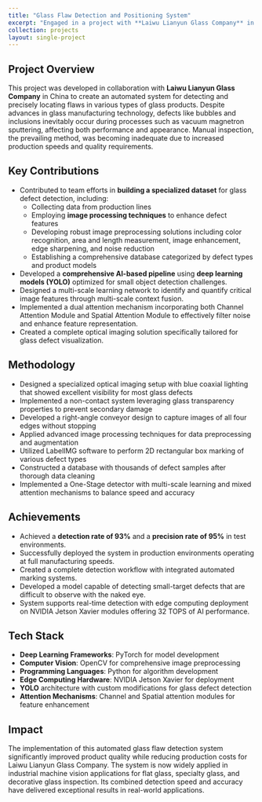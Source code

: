 ```yaml
---
title: "Glass Flaw Detection and Positioning System"
excerpt: "Engaged in a project with **Laiwu Lianyun Glass Company** in **China**, focusing on precise detection and real-time positioning of flaws in various types of glass, 2021<br/><br/><img src='/images/boli.png' width='750'>"
collection: projects
layout: single-project
---
```


## Project Overview

This project was developed in collaboration with **Laiwu Lianyun Glass Company** in China to create an automated system for detecting and precisely locating flaws in various types of glass products. Despite advances in glass manufacturing technology, defects like bubbles and inclusions inevitably occur during processes such as vacuum magnetron sputtering, affecting both performance and appearance. Manual inspection, the prevailing method, was becoming inadequate due to increased production speeds and quality requirements.

## Key Contributions  
- Contributed to team efforts in **building a specialized dataset** for glass defect detection, including:  
  - Collecting data from production lines
  - Employing **image processing techniques** to enhance defect features  
  - Developing robust image preprocessing solutions including color recognition, area and length measurement, image enhancement, edge sharpening, and noise reduction
  - Establishing a comprehensive database categorized by defect types and product models
- Developed a **comprehensive AI-based pipeline** using **deep learning models (YOLO)** optimized for small object detection challenges.
- Designed a multi-scale learning network to identify and quantify critical image features through multi-scale context fusion.
- Implemented a dual attention mechanism incorporating both Channel Attention Module and Spatial Attention Module to effectively filter noise and enhance feature representation.
- Created a complete optical imaging solution specifically tailored for glass defect visualization.

## Methodology
- Designed a specialized optical imaging setup with blue coaxial lighting that showed excellent visibility for most glass defects
- Implemented a non-contact system leveraging glass transparency properties to prevent secondary damage
- Developed a right-angle conveyor design to capture images of all four edges without stopping
- Applied advanced image processing techniques for data preprocessing and augmentation
- Utilized LabelIMG software to perform 2D rectangular box marking of various defect types
- Constructed a database with thousands of defect samples after thorough data cleaning
- Implemented a One-Stage detector with multi-scale learning and mixed attention mechanisms to balance speed and accuracy

## Achievements  
- Achieved a **detection rate of 93%** and a **precision rate of 95%** in test environments.
- Successfully deployed the system in production environments operating at full manufacturing speeds.
- Created a complete detection workflow with integrated automated marking systems.
- Developed a model capable of detecting small-target defects that are difficult to observe with the naked eye.
- System supports real-time detection with edge computing deployment on NVIDIA Jetson Xavier modules offering 32 TOPS of AI performance.

## Tech Stack
- **Deep Learning Frameworks**: PyTorch for model development
- **Computer Vision**: OpenCV for comprehensive image preprocessing
- **Programming Languages**: Python for algorithm development
- **Edge Computing Hardware**: NVIDIA Jetson Xavier for deployment
- **YOLO** architecture with custom modifications for glass defect detection
- **Attention Mechanisms**: Channel and Spatial attention modules for feature enhancement

## Impact
The implementation of this automated glass flaw detection system significantly improved product quality while reducing production costs for Laiwu Lianyun Glass Company. The system is now widely applied in industrial machine vision applications for flat glass, specialty glass, and decorative glass inspection. Its combined detection speed and accuracy have delivered exceptional results in real-world applications.
